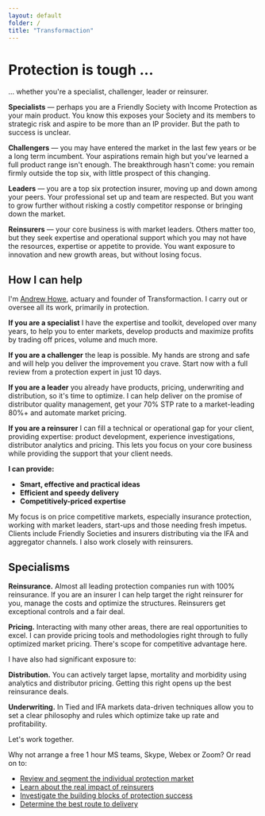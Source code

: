 ```yaml
---
layout: default
folder: /
title: "Transformaction"
---
```


# Protection is tough ...

... whether you're a specialist, challenger, leader or reinsurer.

**Specialists** &mdash; perhaps you are a Friendly Society with Income Protection as your main product. You know this exposes your Society and its members to strategic risk and aspire to be more than an IP provider. But the path to success is unclear.

**Challengers** &mdash; you may have entered the market in the last few years or be a long term incumbent. Your aspirations remain high but you've learned a full product range isn't enough. The breakthrough hasn't come: you remain firmly outside the top six, with little prospect of this changing.

**Leaders** &mdash; you are a top six protection insurer, moving up and down among your peers. Your professional set up and team are respected. But you want to grow further without risking a costly competitor response or bringing down the market.

**Reinsurers** &mdash; your core business is with market leaders. Others matter too, but they seek expertise and operational support which you may not have the resources, expertise or appetite to provide. You want exposure to innovation and new growth areas, but without losing focus.

## How I can help

I'm [Andrew Howe](http://www.linkedin.com/in/maverickactuary), actuary and founder of Transformaction. I carry out or oversee all its work, primarily in protection.

**If you are a specialist** I have the expertise and toolkit, developed over many years, to help you to enter markets, develop products and maximize profits by trading off prices, volume and much more.

**If you are a challenger** the leap is possible. My hands are strong and safe and will help you deliver the improvement you crave. Start now with a full review from a protection expert in just 10 days.

**If you are a leader** you already have products, pricing, underwriting and distribution, so it's time to optimize. I can help deliver on the promise of distributor quality management, get your 70% STP rate to a market-leading 80%+ and automate market pricing.

**If you are a reinsurer** I can fill a technical or operational gap for your client, providing expertise: product development, experience investigations, distributor analytics and pricing. This lets you focus on your core business while providing the support that your client needs.

**I can provide:**

+ **Smart, effective and practical ideas**
+ **Efficient and speedy delivery**
+ **Competitively-priced expertise**

My focus is on price competitive markets, especially insurance protection, working with market leaders, start-ups and those needing fresh impetus. Clients include Friendly Societies and insurers distributing via the IFA and aggregator channels. I also work closely with reinsurers.

## Specialisms

**Reinsurance.** Almost all leading protection companies run with 100% reinsurance. If you are an insurer I can help target the right reinsurer for you, manage the costs and optimize the structures. Reinsurers get exceptional controls and a fair deal.

**Pricing.** Interacting with many other areas, there are real opportunities to excel. I can provide pricing tools and methodologies right through to fully optimized market pricing. There's scope for competitive advantage here.

I have also had significant exposure to:

**Distribution.** You can actively target lapse, mortality and morbidity using analytics and distributor pricing. Getting this right opens up the best reinsurance deals.

**Underwriting.** In Tied and IFA markets data-driven techniques allow you to set a clear philosophy and rules which optimize take up rate and profitability.

Let's work together.

Why not arrange a free 1 hour MS teams, Skype, Webex or Zoom? Or read on to:

+ [Review and segment the individual protection market](/content/2marketplayers/)
+ [Learn about the real impact of reinsurers](/content/2marketplayers/reinsurers.html)
+ [Investigate the building blocks of protection success](/content/3buildingblocks/)
+ [Determine the best route to delivery](/content/4delivering/)

